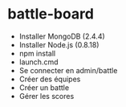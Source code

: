 battle-board
============
- Installer MongoDB (2.4.4)
- Installer Node.js (0.8.18)
- npm install
- launch.cmd
- Se connecter en admin/battle
- Créer des équipes
- Créer un battle
- Gérer les scores